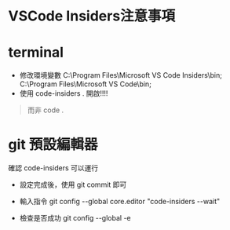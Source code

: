 # VSCode Insiders注意事項

# terminal
* 修改環境變數
C:\Program Files\Microsoft VS Code Insiders\bin;
C:\Program Files\Microsoft VS Code\bin;
* 使用 code-insiders . 開啟!!!!
> 而非 code .

# git 預設編輯器
確認 code-insiders 可以運行
* 設定完成後，使用 git commit 即可

* 輸入指令
git config --global core.editor "code-insiders --wait"
* 檢查是否成功
git config --global -e